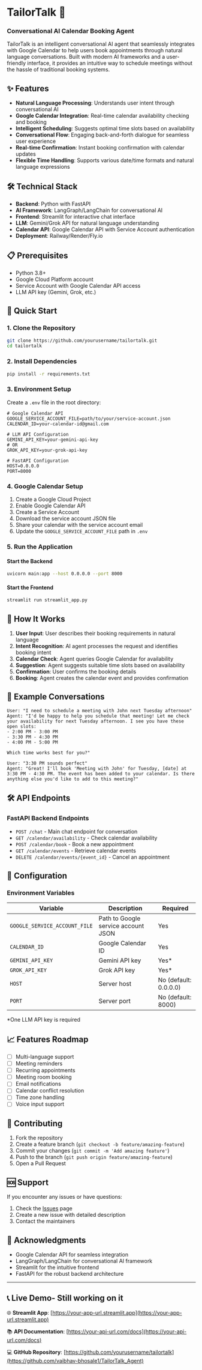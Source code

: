 # TailorTalk 🚀
### Conversational AI Calendar Booking Agent

TailorTalk is an intelligent conversational AI agent that seamlessly integrates with Google Calendar to help users book appointments through natural language conversations. Built with modern AI frameworks and a user-friendly interface, it provides an intuitive way to schedule meetings without the hassle of traditional booking systems.

## ✨ Features

- **Natural Language Processing**: Understands user intent through conversational AI
- **Google Calendar Integration**: Real-time calendar availability checking and booking
- **Intelligent Scheduling**: Suggests optimal time slots based on availability
- **Conversational Flow**: Engaging back-and-forth dialogue for seamless user experience
- **Real-time Confirmation**: Instant booking confirmation with calendar updates
- **Flexible Time Handling**: Supports various date/time formats and natural language expressions

## 🛠 Technical Stack

- **Backend**: Python with FastAPI
- **AI Framework**: LangGraph/LangChain for conversational AI
- **Frontend**: Streamlit for interactive chat interface
- **LLM**: Gemini/Grok API for natural language understanding
- **Calendar API**: Google Calendar API with Service Account authentication
- **Deployment**: Railway/Render/Fly.io

## 📋 Prerequisites

- Python 3.8+
- Google Cloud Platform account
- Service Account with Google Calendar API access
- LLM API key (Gemini, Grok, etc.)

## 🚀 Quick Start

### 1. Clone the Repository
```bash
git clone https://github.com/yourusername/tailortalk.git
cd tailortalk
```

### 2. Install Dependencies
```bash
pip install -r requirements.txt
```

### 3. Environment Setup
Create a `.env` file in the root directory:
```env
# Google Calendar API
GOOGLE_SERVICE_ACCOUNT_FILE=path/to/your/service-account.json
CALENDAR_ID=your-calendar-id@gmail.com

# LLM API Configuration
GEMINI_API_KEY=your-gemini-api-key
# OR
GROK_API_KEY=your-grok-api-key

# FastAPI Configuration
HOST=0.0.0.0
PORT=8000
```

### 4. Google Calendar Setup
1. Create a Google Cloud Project
2. Enable Google Calendar API
3. Create a Service Account
4. Download the service account JSON file
5. Share your calendar with the service account email
6. Update the `GOOGLE_SERVICE_ACCOUNT_FILE` path in `.env`

### 5. Run the Application

#### Start the Backend
```bash
uvicorn main:app --host 0.0.0.0 --port 8000
```

#### Start the Frontend
```bash
streamlit run streamlit_app.py
```



## 🤖 How It Works

1. **User Input**: User describes their booking requirements in natural language
2. **Intent Recognition**: AI agent processes the request and identifies booking intent
3. **Calendar Check**: Agent queries Google Calendar for availability
4. **Suggestion**: Agent suggests suitable time slots based on availability
5. **Confirmation**: User confirms the booking details
6. **Booking**: Agent creates the calendar event and provides confirmation

## 💬 Example Conversations

```
User: "I need to schedule a meeting with John next Tuesday afternoon"
Agent: "I'd be happy to help you schedule that meeting! Let me check your availability for next Tuesday afternoon. I see you have these open slots:
- 2:00 PM - 3:00 PM
- 3:30 PM - 4:30 PM
- 4:00 PM - 5:00 PM

Which time works best for you?"

User: "3:30 PM sounds perfect"
Agent: "Great! I'll book 'Meeting with John' for Tuesday, [date] at 3:30 PM - 4:30 PM. The event has been added to your calendar. Is there anything else you'd like to add to this meeting?"
```

## 🛠 API Endpoints

### FastAPI Backend Endpoints

- `POST /chat` - Main chat endpoint for conversation
- `GET /calendar/availability` - Check calendar availability
- `POST /calendar/book` - Book a new appointment
- `GET /calendar/events` - Retrieve calendar events
- `DELETE /calendar/events/{event_id}` - Cancel an appointment

## 🔧 Configuration

### Environment Variables

| Variable | Description | Required |
|----------|-------------|----------|
| `GOOGLE_SERVICE_ACCOUNT_FILE` | Path to Google service account JSON | Yes |
| `CALENDAR_ID` | Google Calendar ID | Yes |
| `GEMINI_API_KEY` | Gemini API key | Yes* |
| `GROK_API_KEY` | Grok API key | Yes* |
| `HOST` | Server host | No (default: 0.0.0.0) |
| `PORT` | Server port | No (default: 8000) |

*One LLM API key is required

## 📈 Features Roadmap

- [ ] Multi-language support
- [ ] Meeting reminders
- [ ] Recurring appointments
- [ ] Meeting room booking
- [ ] Email notifications
- [ ] Calendar conflict resolution
- [ ] Time zone handling
- [ ] Voice input support

## 🤝 Contributing

1. Fork the repository
2. Create a feature branch (`git checkout -b feature/amazing-feature`)
3. Commit your changes (`git commit -m 'Add amazing feature'`)
4. Push to the branch (`git push origin feature/amazing-feature`)
5. Open a Pull Request


## 🆘 Support

If you encounter any issues or have questions:

1. Check the [Issues](https://github.com/vaibhav-bhosale1/tailortalk/issues) page
2. Create a new issue with detailed description
3. Contact the maintainers

## 🙏 Acknowledgments

- Google Calendar API for seamless integration
- LangGraph/LangChain for conversational AI framework
- Streamlit for the intuitive frontend
- FastAPI for the robust backend architecture

---

## 📞 Live Demo- Still working on it

🌐 **Streamlit App**: [https://your-app-url.streamlit.app](https://your-app-url.streamlit.app)

📚 **API Documentation**: [https://your-api-url.com/docs](https://your-api-url.com/docs)

💻 **GitHub Repository**: [https://github.com/yourusername/tailortalk](https://github.com/vaibhav-bhosale1/TailorTalk_Agent)

